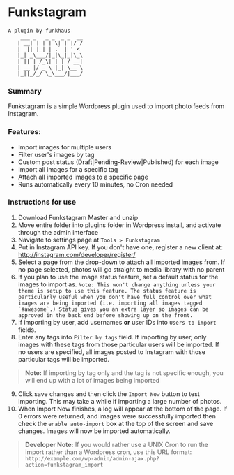 Funkstagram
===========

```
A plugin by funkhaus
    ___ _   _ _  _ _  __
   | __| | | | \| | |/ /
   | _|| |_| | .` | ' <
   |_| _\___/|_|\_|_|\_\
   | || | /_\| | | / __|
   | __ |/ _ \ |_| \__ \
   |_||_/_/ \_\___/|___/

```

### Summary

Funkstagram is a simple Wordpress plugin used to import photo feeds from Instagram.

### Features:

* Import images for multiple users
* Filter user's images by tag
* Custom post status (Draft|Pending-Review|Published) for each image
* Import all images for a specific tag
* Attach all imported images to a specific page
* Runs automatically every 10 minutes, no Cron needed

### Instructions for use

1. Download Funkstagram Master and unzip
2. Move entire folder into plugins folder in Wordpress install, and activate through the admin interface
3. Navigate to settings page at `Tools > Funkstagram`
4. Put in Instagram API key. If you don't have one, register a new client at: http://instagram.com/developer/register/
5. Select a page from the drop-down to attach all imported images from. If no page selected, photos will go straight to media library with no parent
6. If you plan to use the image status feature, set a default status for the images to import as.
```Note: This won't change anything unless your theme is setup to use this feature. The status feature is particularly useful when you don't have full control over what images are being imported (i.e. importing all images tagged `#awesome`.) Status gives you an extra layer so images can be approved in the back end before showing up on the front.```
7. If importing by user, add usernames **or** user IDs into `Users to import` fields.
8. Enter any tags into `Filter by tags` field. If importing by user, only images with these tags from those particular users will be imported. If no users are specified, all images posted to Instagram with those particular tags will be imported.
> **Note:** If importing by tag only and the tag is not specific enough, you will end up with a lot of images being imported
9. Click save changes and then click the `Import Now` button to test importing. This may take a while if importing a large number of photos.
10. When Import Now finishes, a log will appear at the bottom of the page. If 0 errors were returned, and images were successfully imported then check the `enable auto-import` box at the top of the screen and save changes. Images will now be imported automatically.
> **Developer Note:** If you would rather use a UNIX Cron to run the import rather than a Wordpress cron, use this URL format: `http://example.com/wp-admin/admin-ajax.php?action=funkstagram_import`
